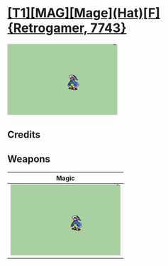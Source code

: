 # [\[T1\]\[MAG\]\[Mage\]\(Hat\)\[F\]{Retrogamer, 7743}](../%5BT1%5D%5BMAG%5D%5BMage%5D(Hat)%5BF%5D%7BRetrogamer,%207743%7D)

<img src="./6.%20Magic/Magic_000.png" alt="[T1][MAG][Mage](Hat)[F]{Retrogamer, 7743} standing" />

## Credits



## Weapons


|Magic |
|  :---: |
| <img alt="Magic animation" src="./6.%20Magic/Magic.gif" /> |
